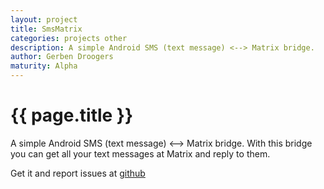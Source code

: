 ```yaml
---
layout: project
title: SmsMatrix
categories: projects other
description: A simple Android SMS (text message) <--> Matrix bridge.
author: Gerben Droogers
maturity: Alpha
---
```


# {{ page.title }}
A simple Android SMS (text message) <--> Matrix bridge. With this bridge you can get all your text messages at Matrix and reply to them.

Get it and report issues at [github](https://github.com/tijder/SmsMatrix)
